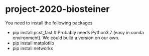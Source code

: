 # project-2020-biosteiner

You need to install the following packages
* pip install pcst_fast # Probably needs Python3.7 (easy in conda environment). We could build a version on our own.
* pip install matplotlib
* pip install networkx
